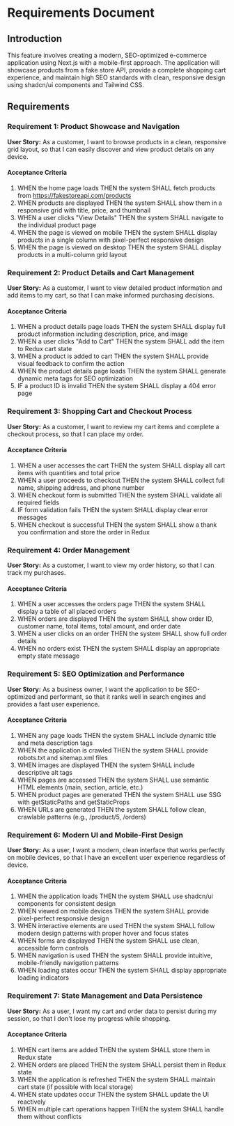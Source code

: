 # Requirements Document

## Introduction

This feature involves creating a modern, SEO-optimized e-commerce application using Next.js with a mobile-first approach. The application will showcase products from a fake store API, provide a complete shopping cart experience, and maintain high SEO standards with clean, responsive design using shadcn/ui components and Tailwind CSS.

## Requirements

### Requirement 1: Product Showcase and Navigation

**User Story:** As a customer, I want to browse products in a clean, responsive grid layout, so that I can easily discover and view product details on any device.

#### Acceptance Criteria

1. WHEN the home page loads THEN the system SHALL fetch products from https://fakestoreapi.com/products
2. WHEN products are displayed THEN the system SHALL show them in a responsive grid with title, price, and thumbnail
3. WHEN a user clicks "View Details" THEN the system SHALL navigate to the individual product page
4. WHEN the page is viewed on mobile THEN the system SHALL display products in a single column with pixel-perfect responsive design
5. WHEN the page is viewed on desktop THEN the system SHALL display products in a multi-column grid layout

### Requirement 2: Product Details and Cart Management

**User Story:** As a customer, I want to view detailed product information and add items to my cart, so that I can make informed purchasing decisions.

#### Acceptance Criteria

1. WHEN a product details page loads THEN the system SHALL display full product information including description, price, and image
2. WHEN a user clicks "Add to Cart" THEN the system SHALL add the item to Redux cart state
3. WHEN a product is added to cart THEN the system SHALL provide visual feedback to confirm the action
4. WHEN the product details page loads THEN the system SHALL generate dynamic meta tags for SEO optimization
5. IF a product ID is invalid THEN the system SHALL display a 404 error page

### Requirement 3: Shopping Cart and Checkout Process

**User Story:** As a customer, I want to review my cart items and complete a checkout process, so that I can place my order.

#### Acceptance Criteria

1. WHEN a user accesses the cart THEN the system SHALL display all cart items with quantities and total price
2. WHEN a user proceeds to checkout THEN the system SHALL collect full name, shipping address, and phone number
3. WHEN checkout form is submitted THEN the system SHALL validate all required fields
4. IF form validation fails THEN the system SHALL display clear error messages
5. WHEN checkout is successful THEN the system SHALL show a thank you confirmation and store the order in Redux

### Requirement 4: Order Management

**User Story:** As a customer, I want to view my order history, so that I can track my purchases.

#### Acceptance Criteria

1. WHEN a user accesses the orders page THEN the system SHALL display a table of all placed orders
2. WHEN orders are displayed THEN the system SHALL show order ID, customer name, total items, total amount, and order date
3. WHEN a user clicks on an order THEN the system SHALL show full order details
4. WHEN no orders exist THEN the system SHALL display an appropriate empty state message

### Requirement 5: SEO Optimization and Performance

**User Story:** As a business owner, I want the application to be SEO-optimized and performant, so that it ranks well in search engines and provides a fast user experience.

#### Acceptance Criteria

1. WHEN any page loads THEN the system SHALL include dynamic title and meta description tags
2. WHEN the application is crawled THEN the system SHALL provide robots.txt and sitemap.xml files
3. WHEN images are displayed THEN the system SHALL include descriptive alt tags
4. WHEN pages are accessed THEN the system SHALL use semantic HTML elements (main, section, article, etc.)
5. WHEN product pages are generated THEN the system SHALL use SSG with getStaticPaths and getStaticProps
6. WHEN URLs are generated THEN the system SHALL follow clean, crawlable patterns (e.g., /product/5, /orders)

### Requirement 6: Modern UI and Mobile-First Design

**User Story:** As a user, I want a modern, clean interface that works perfectly on mobile devices, so that I have an excellent user experience regardless of device.

#### Acceptance Criteria

1. WHEN the application loads THEN the system SHALL use shadcn/ui components for consistent design
2. WHEN viewed on mobile devices THEN the system SHALL provide pixel-perfect responsive design
3. WHEN interactive elements are used THEN the system SHALL follow modern design patterns with proper hover and focus states
4. WHEN forms are displayed THEN the system SHALL use clean, accessible form controls
5. WHEN navigation is used THEN the system SHALL provide intuitive, mobile-friendly navigation patterns
6. WHEN loading states occur THEN the system SHALL display appropriate loading indicators

### Requirement 7: State Management and Data Persistence

**User Story:** As a user, I want my cart and order data to persist during my session, so that I don't lose my progress while shopping.

#### Acceptance Criteria

1. WHEN cart items are added THEN the system SHALL store them in Redux state
2. WHEN orders are placed THEN the system SHALL persist them in Redux state
3. WHEN the application is refreshed THEN the system SHALL maintain cart state (if possible with local storage)
4. WHEN state updates occur THEN the system SHALL update the UI reactively
5. WHEN multiple cart operations happen THEN the system SHALL handle them without conflicts